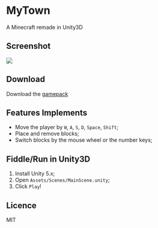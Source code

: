 # MyTown
A Minecraft remade in Unity3D


## Screenshot

![](screenshot.png)


## Download

Download the [gamepack](http://jarvisniu.oss-cn-shanghai.aliyuncs.com/soft/MyTown.zip)


## Features Implements

- Move the player by `W`, `A`, `S`, `D`, `Space`, `Shift`;
- Place and remove blocks;
- Switch blocks by the mouse wheel or the number keys;


## Fiddle/Run in Unity3D

1. Install Unity 5.x;
2. Open `Assets/Scenes/MainScene.unity`;
3. Click `Play`!


## Licence

MIT
